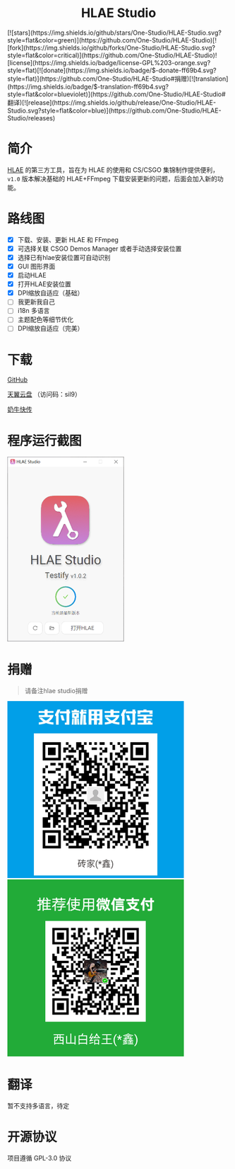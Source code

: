 <h1 align="center">HLAE Studio</h1>
[![stars](https://img.shields.io/github/stars/One-Studio/HLAE-Studio.svg?style=flat&color=green)](https://github.com/One-Studio/HLAE-Studio)[![fork](https://img.shields.io/github/forks/One-Studio/HLAE-Studio.svg?style=flat&color=critical)](https://github.com/One-Studio/HLAE-Studio)![license](https://img.shields.io/badge/license-GPL%203-orange.svg?style=flat)[![donate](https://img.shields.io/badge/$-donate-ff69b4.svg?style=flat)](https://github.com/One-Studio/HLAE-Studio#捐赠)[![translation](https://img.shields.io/badge/$-translation-ff69b4.svg?style=flat&color=blueviolet)](https://github.com/One-Studio/HLAE-Studio#翻译)[![release](https://img.shields.io/github/release/One-Studio/HLAE-Studio.svg?style=flat&color=blue)](https://github.com/One-Studio/HLAE-Studio/releases)

# 简介

[HLAE](https://github.com/advancedfx/advancedfx) 的第三方工具，旨在为 HLAE 的使用和 CS/CSGO 集锦制作提供便利，`v1.0` 版本解决基础的 HLAE+FFmpeg 下载安装更新的问题，后面会加入新的功能。

# 路线图

- [x] 下载、安装、更新 HLAE 和 FFmpeg
- [x] 可选择关联 CSGO Demos Manager 或者手动选择安装位置
- [x] 选择已有hlae安装位置可自动识别
- [x] GUI 图形界面
- [x] 启动HLAE
- [x] 打开HLAE安装位置
- [x] DPI缩放自适应（基础）
- [ ] 我更新我自己
- [ ] i18n 多语言
- [ ] 主题配色等细节优化
- [ ] DPI缩放自适应（完美）

# 下载

[GitHub](https://github.com/One-Studio/HLAE-Studio/releases)

[天翼云盘](https://cloud.189.cn/t/YnmMr2iiQbYr) （访问码：sil9）

[奶牛快传](https://cowtransfer.com/s/5616bac4a21e42)

# 程序运行截图

<img src=".\assets\程序界面.png" alt="程序界面" style="zoom:50%;" />

# 捐赠

> 请备注hlae studio捐赠

![支付宝](.\assets\支付宝.png)![微信](.\assets\微信.png)

# 翻译

暂不支持多语言，待定

# 开源协议

项目遵循 GPL-3.0 协议